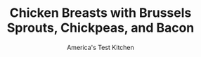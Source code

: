 ---
layout: ../../layouts/MarkdownPostLayout.astro
title: Chicken Breasts with Brussels Sprouts, Chickpeas, and Bacon
author: America's Test Kitchen
pubDate: 2023-03-15
description: "Brussels sprouts and chickpeas cooked in bacon fat dress up this weeknight chicken dinner."
image_url: https://res.cloudinary.com/hksqkdlah/image/upload/ar_1:1,c_fill,dpr_2.0,f_auto,fl_lossy.progressive.strip_profile,g_faces:auto,q_auto:low,w_344/SFS_ChickenBreastsBrusselsSproutsChickpeasBacon_025_mnt8ys
tags: ["Main Courses","Vegetables","Pork","Chicken","Weeknight"]
calories: 2264
protein: 57
carbohydrates: 36
fats: 21
fiber: 11
ingredients: ["4 (6-ounce) boneless, skinless, chicken breasts, trimmed","¾ teaspoon, table salt, divided","½ teaspoon, pepper, divided","4 slices, bacon, chopped","1 pound, brussels sprouts, trimmed and sliced thin","1 , (15-ounce) can chickpeas, rinsed","¼ teaspoon, red pepper flakes","¼ cup, chicken broth","2 tablespoons, lemon juice","¼ cup, shredded Parmesan cheese"]
serves: 4
time: "40 minutes"
instructions: ["Pat chicken dry with paper towels and sprinkle with ½ teaspoon salt and ¼ teaspoon pepper. Cook bacon in 12-inch nonstick skillet over medium-high heat until beginning to crisp, 5 to 7 minutes. Using slotted spoon, transfer bacon to bowl.","Add chicken to bacon fat left in skillet and cook over medium-high heat until golden brown, about 5 minutes per side. Transfer chicken to plate.","Stir brussels sprouts, chickpeas, pepper flakes, cooked bacon, remaining ¼ teaspoon salt, and remaining ¼ teaspoon pepper into fat left in skillet. Nestle chicken into skillet along with any accumulated juices. Pour in broth and bring to simmer. Reduce heat to medium-low; cover; and cook until chicken registers 160 degrees, 6 to 8 minutes. Transfer chicken to carving board. Stir lemon juice into brussels sprout mixture. Slice chicken ½ inch thick and return to skillet. Sprinkle with Parmesan. Serve."]
nutrition: ["1238 mg Potassium, K","642 mg Phosphorus, P","218 mg Calcium, Ca","3 mg Iron, Fe","110 mg Magnesium, Mg","1049 mg Sodium, Na","2 mg Zinc, Zn","21 g Total lipid (fat)","18 mg Niacin","7 g Fatty acids, total monounsaturated","3 g Fatty acids, total polyunsaturated","99 mg Vitamin C, total ascorbic acid","150 mg Cholesterol","6 g Fatty acids, total saturated","11 g Fiber, total dietary","138 µg Folate, food","7 g Sugars, total","205 µg Vitamin K (phylloquinone)","330 g Water","36 g Carbohydrate, by difference","138 µg Folate, DFE","57 g Protein","2 mg Vitamin E (alpha-tocopherol)","1 mg Vitamin B-6","79 µg Vitamin A, RAE","566 kcal Energy","2264 calories"]
notes: "If you have a food processor with a slicing disk, you can use it to slice the brussels sprouts. Use the large holes of a box grater to shred the Parmesan."
---